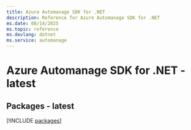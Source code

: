 ```yaml
---
title: Azure Automanage SDK for .NET
description: Reference for Azure Automanage SDK for .NET
ms.date: 08/14/2025
ms.topic: reference
ms.devlang: dotnet
ms.service: automanage
---
```

# Azure Automanage SDK for .NET - latest
## Packages - latest
[!INCLUDE [packages](automanage-index.md)]